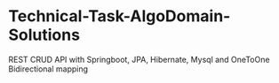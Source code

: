 # Technical-Task-AlgoDomain-Solutions
REST CRUD API with Springboot, JPA, Hibernate, Mysql and OneToOne Bidirectional mapping
